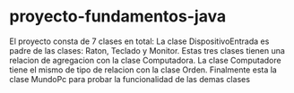 # proyecto-fundamentos-java
 El proyecto consta de 7 clases en total: 
 La clase DispositivoEntrada es padre de las clases: Raton, Teclado y Monitor.
 Estas tres clases tienen una relacion de agregacion con la clase Computadora.
 La clase Computadore tiene el mismo de tipo de relacion con la clase Orden.
 Finalmente esta la clase MundoPc para probar la funcionalidad de las demas clases
 
